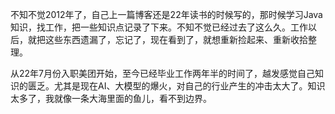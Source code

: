 不知不觉2012年了，自己上一篇博客还是22年读书的时候写的，那时候学习Java知识，找工作，把一些知识点记录了下来。不知不觉已经过去了这么久。工作以后，就把这些东西遗漏了，忘记了，现在看到了，就想重新捡起来、重新收拾整理。

从22年7月份入职美团开始，至今已经毕业工作两年半的时间了，越发感觉自己知识的匮乏。尤其是现在AI、大模型的爆火，对自己的行业产生的冲击太大了。知识太多了，我就像一条大海里面的鱼儿，看不到边界。

